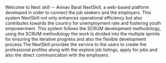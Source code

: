 Welcome to Next skill -- Avinav Baral
NextSkill, a web-based platform developed in order to connect the job seekers and the employers. This system NextSkill not only enhances operational efficiency but also contributes towards the country for unemployment rate and fostering youth empowerment. This system follows the SCRUM development methodology, using the SCRUM methodology the work Is divided into the multiple sprints for ensuring the iterative progress and also the flexible development process.The NextSkill provides the service to the users to create the professional profiles along with the explore job listings, apply for jobs and also the direct communication with the employers.
